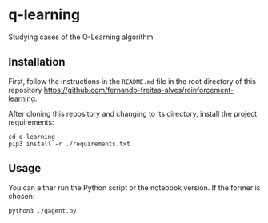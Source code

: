 # q-learning
Studying cases of the Q-Learning algorithm.

## Installation
First, follow the instructions in the `README.md` file in the root directory of this repository https://github.com/fernando-freitas-alves/reinforcement-learning.

After cloning this repository and changing to its directory, install the project requirements:
```
cd q-learning
pip3 install -r ./requirements.txt
```

## Usage
You can either run the Python script or the notebook version. If the former is chosen:
```
python3 ./qagent.py
```
